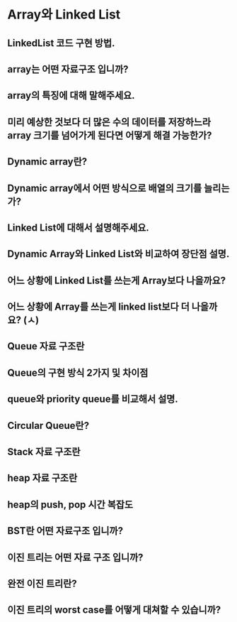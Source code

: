 # Array와 Linked List

## LinkedList 코드 구현 방법.

## array는 어떤 자료구조 입니까?

## array의 특징에 대해 말해주세요.

## 미리 예상한 것보다 더 많은 수의 데이터를 저장하느라 array 크기를 넘어가게 된다면 어떻게 해결 가능한가?

## Dynamic array란?

## Dynamic array에서 어떤 방식으로 배열의 크기를 늘리는가?

## Linked List에 대해서 설명해주세요.

## Dynamic Array와 Linked List와 비교하여 장단점 설명.

## 어느 상황에 Linked List를 쓰는게 Array보다 나을까요?

## 어느 상황에 Array를 쓰는게 linked list보다 더 나을까요? (ㅅ)

## Queue 자료 구조란

## Queue의 구현 방식 2가지 및 차이점

## queue와 priority queue를 비교해서 설명.

## Circular Queue란?

## Stack 자료 구조란

## heap 자료 구조란

## heap의 push, pop 시간 복잡도

## BST란 어떤 자료구조 입니까?

## 이진 트리는 어떤 자료 구조 입니까?

## 완전 이진 트리란?

## 이진 트리의 worst case를 어떻게 대쳐할 수 있습니까?
